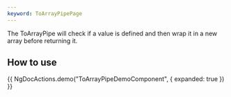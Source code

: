 ```yaml
---
keyword: ToArrayPipePage
---
```


The ToArrayPipe will check if a value is defined and then wrap it in a new array before returning it.

## How to use

{{ NgDocActions.demo("ToArrayPipeDemoComponent", { expanded: true }) }}
